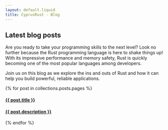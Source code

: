 ```yaml
---
layout: default.liquid
title: CyprusRust - Blog
---
```


## Latest blog posts

Are you ready to take your programming skills to the next level? 
Look no further because the Rust programming language is here to shake things up!
With its impressive performance and memory safety, Rust is quickly becoming 
one of the most popular languages among developers. 

Join us on this blog as we explore the ins and outs of Rust and 
how it can help you build powerful, reliable applications.

{% for post in collections.posts.pages %}

<a href="/{{ post.permalink }}">
<article>
<hgroup>

#### {{ post.title }}

#### {{ post.description }}

</hgroup>

</article>
</a>

{% endfor %}

